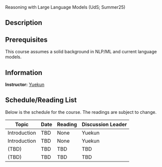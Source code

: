 Reasoning with Large Language Models (UdS; Summer25)

## Description



## Prerequisites

This course assumes a solid background in NLP/ML and current language models.



## Information

**Instructor:** [Yuekun](https://ykyaol7.github.io/)



## Schedule/Reading List

Below is the schedule for the course. The readings are subject to change.

| Topic        | Date | Reading | Discussion Leader |
|--------------|------|---------|-------------------|
| Introduction | TBD  | None    | Yuekun            |
| Introduction | TBD  | None    | Yuekun            |
| (TBD)        | TBD  | TBD     | TBD               |
| (TBD)        | TBD  | TBD     | TBD               |

